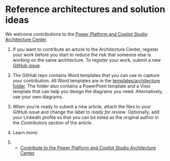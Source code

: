 # Reference architectures and solution ideas

We welcome contributions to the [Power Platform and Copilot Studio Architecture Center](https://learn.microsoft.com/power-platform/architecture/). 

1. If you want to contribute an article to the Architecture Center, register your work before you start to reduce the risk that someone else is working on the same architecture.  To register your work, submit a new [GitHub issue](https://github.com/microsoft/PowerPnPGuidanceHub/issues/new?template=new_architecture_submission.yml).
1. The GitHub repo contains Word templates that you can use to capture your contribution. All Word templates are in the [templates/architecture folder](https://github.com/microsoft/PowerPnPGuidanceHub/templates/architecture). The folder also contains a PowerPoint template and a Visio template that can help you design the diagrams you need. Alternatively, use your own diagrams.
1. When you're ready to submit a new article, attach the files to your GitHub issue and change the label to *ready for review*. Optionally, add your LinkedIn profile so that you can be listed as the original author in the *Contributors* section of the article.

2. Learn more:
3. - [Contribute to the Power Platform and Copilot Studio Architecture Center](https://learn.microsoft.com/power-platform/architecture/contribute)
